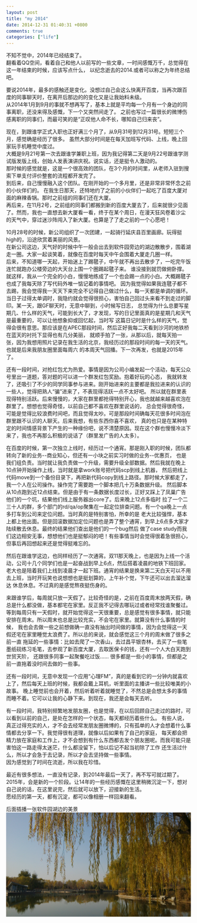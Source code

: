 ```yaml
---
layout: post
title: "my 2014"
date: 2014-12-31 01:40:31 +0800
comments: true
categories: ["life"]
---
```


不知不觉中，2014年已经结束了。  
翻看着QQ空间，看着自己和他人以前写的一些文章，一时间感慨万千，总觉得在这一年结束的时候，应该写点什么，
以纪念逝去的2014.或者可以称之为年终总结吧。  

<!-- more -->

要说2014年，最多的感触还是变化。没想过自己会这么快离开百度，当再次跟百度的同事聊天时，在离开后那边的的变化又是让我始料未级。  
从2014年1月到9月的事就不想再写了，基本上就是平均每一个月有一个身边的同事离职，还没来得及感慨，下一个又突然间走了。
之前也写过一篇很长的微博伤感离职的同事们，而最可笑的是“正叹他人命不长，哪知自己归来丧”。  

现在，到跟谁学正式入职也正好满三个月了，从9月31号到12月31号。短短三个月，感觉确是经历了很多。
虽然大部分时间是在每天加班写代码、上线，晚上回家玩手机睡觉中度过。  
大概是9月21号第一次去跟谁学兼职上班，因为我记得第二天是9月22号跟谁学测试版发版上线，创始人发表演讲庆祝。说实话，还是挺令人激动的。  
那时候的感觉就是，这是一个很高效的团队，在3个月的时间里，从老师入驻到搜索下单支付评价整套的流程都开发完了。   
到后来，自己慢慢融入这个团队。在刚开始的一个多月里，还是非常非常怀念之前的小伙伴们的。
在我生日那天，还特地约了之前的小伙伴们一起吃了百度大厦对面的麻辣香锅。那时之前组的同事们还在大厦。  
再后来，在11月2号，之前组的同事们都搬到新的百度大厦去了，后来就很少见面了。然而，我也一直想去新大厦看一看，终于在某个周日，在漫天狂风卷着沙尘
的天气中，穿过迷沙阵闯入了新大厦。也算是了了走之前的一个心愿吧！

10月28号的时候，新公司组织了一次团建，一起骑行延庆县百里画廊。玩得挺high的，沿途欣赏着美丽的风景。  
在新公司这边，天气好的时候中午一般会出去到软件园旁边的湖边散散步，围着湖走一圈。大家一起谈笑着，就像在百度时每天中午会围着大厦走几圈一样。  
后来，不知道哪一天起，开始迷上了踢毽子，中午就不再出去散步了，一吃完午饭连忙就跑办公楼旁边的大天台上围一个圈踢起毽子来。
谁没接到就罚做俯卧撑。就这样，我从一个完全的小白，慢慢地练成了一个也会踢一点的小白。大概踢毽子也成了我每天除了写代码外唯一惦记着的事情吧。
因为我觉得如果我连毽子都不去踢，我会觉得我一天天下来完全不记得自己做过什么，每一天都是单调的循环。  
当日子过得太单调时，我隐约就会觉得很担心，害怕自己回过头来看不到走过的脚印。某一天，跟GF聊天时，无意中聊到，小时候写日志，
总觉得为什么总要写星期几、什么样的天气，可能到长大了，才发现，写的日记里面真的是星期几和天气是最重要的，可以让他想象抑或回忆起，当时写
这篇日记时是什么样的天气，觉得会很有意思。那应该是在APEC那段时间，然后正好我每二天看到沙河的地铁桥在蓝天的衬托下显得也有几分美丽，
就顺手拍了一张，从那以后，就每天拍一张，因为我想用照片记录在我生活的北京，我经历过的那段时间的每一天的天气。也就是后来我朋友圈里面每周六
的本周天气回播。下一次再发，也就是2015年了。  

还有一段时间，对抢红包尤为热爱。事情是因为公司小编发起一个活动，每天公众号里出一道题，答对题的可以进一个群发红包奖励。抱着好玩的心态，
我就转发了，还吸引了不少的同学同事参与进来。刚开始进来的主要都是我拉进来的认识的一些人，觉得把熟人“骗”进来了，不表现得活跃一点不太好吧。
所以就在群里表现得特别活跃。后来慢慢的，大家在群里都抢得特别开心，我也就越来越喜欢泡在群里了。想想也觉得奇怪，以前自己都不喜欢在群里说话的，
总会觉得很奇怪，可能是觉得比较浪费时间吧，而且觉得太吵。可是那段时间确每天花很多时间泡在群里跟不认识的人聊天。后来我想，有些东西你喜不喜欢，
真的也只是在某种特定的时间情感背景下产生的一种缘份吧，说不清楚原因。现在这个群也慢慢冷淡下来了，我也不再那么积极的说话了（群里发广告的人太多）。

在百度的时候，第一次独立上线时，经历过一个通宵。那是刚入职的时候，团队都转向了新的业务--商业知心，但还有一小块之前实习时做的业务--优惠页，
也是我们组负责。当时就让我负责做一个升级，需要升级全部数据。然后我就在晚上10点钟开始操作上线，当时就是拿work账号把代码scp到线上机器，
然后把线上代码move到一个备份目录下，再把新代码copy到线上路径。那时候大家都走了，我一个人在公司操作。操作完了需要跑一个脚本把几十万条数据升级。
然后脚本从10点跑到近12点结束。但是由于有一条数据长度过长，正好又踩上了凤巢广告他们的一个坑，结果他们线上服务器出core了。后来晚上12点多临时
拉了一个二三十人的群，多个部门的rd/qa/op聚集在一起定位排查问题。有一个qa晚上一点多打车到公司来定位问题。当时真的是特别害怕，所幸的是
老大比较强悍，基本上都上他出面。但是回滚数据加定位问题也是弄了整个通宵，到早上6点多大家才陆续散去休息。最终的结果他们查出是他们的一个bug然后
做了case study而我们这边相安无事，想想他们也是挺郁闷的吧！有些事情当时会觉得很着急很担心，但事后再回想起来还是觉得挺难忘的。

然后在跟谁学这边，也同样经历了一次通宵。双11那天晚上，也是因为上线一个活动，公司十几个同学们也是一起奋战到早上6点，然后搭着凌晨的地铁下班回家。
老大也是陪着我们上线到凌晨才一起下班。通宵的结果是换来第二天白天可以不用去上班，当时开玩笑也说想想也是挺划算的，上午补个觉，下午还可以出去溜达溜达
休息休息。不过真的是感觉熬夜挺伤身的。

来跟谁学后，每周就只放一天假了。比较奇怪的是，之前在百度周末放两天假，确总是什么都没做，基本都宅在家里。反正我不记得去哪玩过或者经常找谁聚餐过。
等到每周只有一天假时，就开始觉得这一天很重要，总是感觉有很多事情，就只能安排在周末。所以周末也总是比较充实，不会宅在家里。就算没有什么事情的时候，
我也会去做一些之前想做确一直没有抽出时间做的事情，因为会觉得这一天假还宅在家里睡觉太浪费了。所以总的来说，就会感觉这三个月的周末做了很多之前一直
拖延的一些事情：比如去爬了一次香山，去过昌平银杏林，去买了一些笔墨纸砚练习毛笔，去参观了新百度大厦，去取医保卡的钱，还有一个人大白天跑到世贸天阶，
还跟很多同事一起聚餐吃过饭…… 很多都是一些小的事情，但都是之前一直拖着没时间去做的一些事。

还有一段时间，无意中发现一个应用“心理FM”，真的是看到它的一分钟内就喜欢上了，然后每天上班的时候，我都会戴上耳机，听里面的主播讲一些比较唯美的小故事。
晚上睡觉前也会开着，然后听着听着就睡觉了，不然总是会想太多的事情而睡不着。它可以让我的心静下来。到现在，我还是会每天去听。

有一段时间，我特别频繁地发朋友圈，也是觉得，在以后回顾自己走过的路时，可以看到以前的自己，是处在怎样的一个状态，每天都经历着些什么。
有些人说，真正过得充实的人，才不会去经常发朋友圈微博的，只有孤单的人才会想着什么事情都去分享一下。我觉得很有道理，就像以后如果有了自己的家庭，
每天都会把精力放在家庭和工作上，才不会想到有什么东西都去发个朋友圈呢。而我可能只是害怕这一路走得太迷茫，什么都没留下，怕以后记不起当初除了工作
还生活过什么，所以才会急于去记录，所以才会去坚持做一些事情。  
因为感觉到了时间在流逝，所以我在珍惜。

最近有很多想法，一直没有记录，到2014年最后一天了，再不写可就过期了。  
2015年，会是新的一个阶段。让14年的一些经历感慨在这里稍微沉淀一下，想对自己说的话，在这里说完，然后就可以放下，迎接新的生活。  
愿经历的第一天，都有沉淀，都可以像相册一样回来翻看。

后面插播一张软件园湖边的美景    
!["软件园"](/images/my-2014/ruanjianyuan.jpg "软件园")
